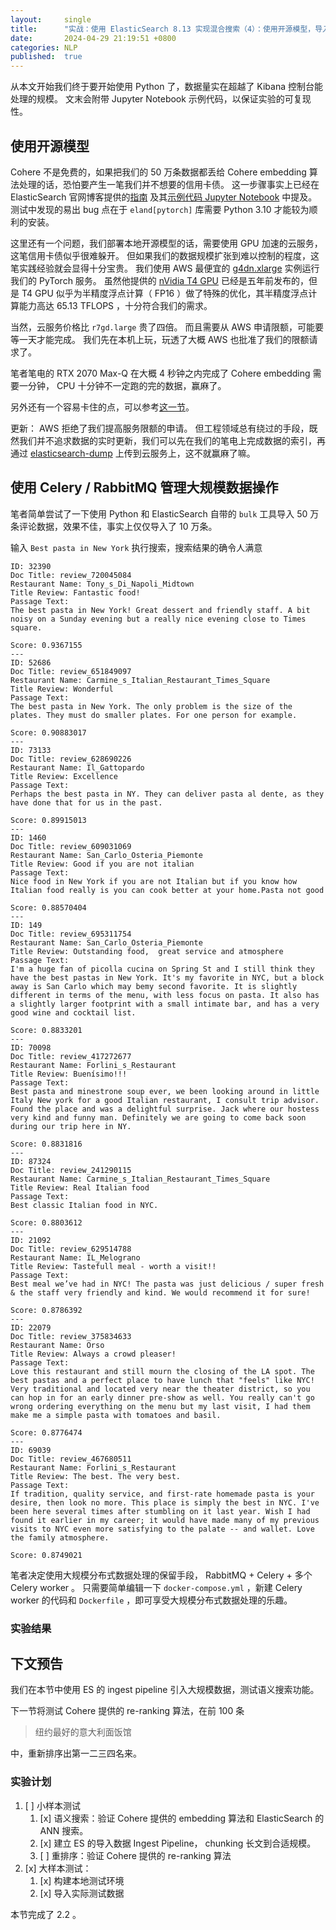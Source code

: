 ```yaml
---
layout:     single
title:      "实战：使用 ElasticSearch 8.13 实现混合搜索（4）：使用开源模型，导入真实世界数据"
date:       2024-04-29 21:19:51 +0800
categories: NLP
published:  true
---
```


从本文开始我们终于要开始使用 Python 了，数据量实在超越了 Kibana 控制台能处理的规模。
文末会附带 Jupyter Notebook 示例代码，以保证实验的可复现性。

## 使用开源模型

Cohere 不是免费的，如果把我们的 50 万条数据都丢给 Cohere embedding 算法处理的话，恐怕要产生一笔我们并不想要的信用卡债。
这一步骤事实上已经在 ElasticSearch 官网博客提供的[指南](https://www.elastic.co/search-labs/blog/chunking-via-ingest-pipelines) 及其[示例代码 Jupyter Notebook](https://github.com/elastic/elasticsearch-labs/blob/main/notebooks/document-chunking/with-index-pipelines.ipynb) 中提及。
测试中发现的易出 bug 点在于 `eland[pytorch]` 库需要 Python 3.10 才能较为顺利的安装。

这里还有一个问题，我们部署本地开源模型的话，需要使用 GPU 加速的云服务，这笔信用卡债似乎很难躲开。
但如果我们的数据规模扩张到难以控制的程度，这笔实践经验就会显得十分宝贵。
我们使用 AWS 最便宜的 [g4dn.xlarge](https://aws.amazon.com/ec2/instance-types/g4/) 实例运行我们的 PyTorch 服务。
虽然他提供的 [nVidia T4 GPU](https://www.techpowerup.com/gpu-specs/tesla-t4.c3316) 已经是五年前发布的，但是 T4 GPU 似乎为半精度浮点计算（ FP16 ）做了特殊的优化，其半精度浮点计算能力高达 65.13 TFLOPS ，十分符合我们的需求。

当然，云服务价格比 `r7gd.large` 贵了四倍。
而且需要从 AWS 申请限额，可能要等一天才能完成。
我们先在本机上玩，玩透了大概 AWS 也批准了我们的限额请求了。

笔者笔电的 RTX 2070 Max-Q 在大概 4 秒钟之内完成了 Cohere embedding 需要一分钟， CPU 十分钟不一定跑的完的数据，赢麻了。

另外还有一个容易卡住的点，可以参考[这一节](https://kitahara-saneyuki.github.io/terraform/guide-of-working-in-china-mainland/#conda)。

更新： AWS 拒绝了我们提高服务限额的申请。
但工程领域总有绕过的手段，既然我们并不追求数据的实时更新，我们可以先在我们的笔电上完成数据的索引，再通过 [elasticsearch-dump](https://github.com/elasticsearch-dump/elasticsearch-dump) 上传到云服务上，这不就赢麻了嘛。

## 使用 Celery / RabbitMQ 管理大规模数据操作

笔者简单尝试了一下使用 Python 和 ElasticSearch 自带的 `bulk` 工具导入 50 万条评论数据，效果不佳，事实上仅仅导入了 10 万条。

输入 `Best pasta in New York` 执行搜索，搜索结果的确令人满意

```
ID: 32390
Doc Title: review_720045084
Restaurant Name: Tony_s_Di_Napoli_Midtown
Title Review: Fantastic food!
Passage Text:
The best pasta in New York! Great dessert and friendly staff. A bit noisy on a Sunday evening but a really nice evening close to Times square.

Score: 0.9367155
---
ID: 52686
Doc Title: review_651849097
Restaurant Name: Carmine_s_Italian_Restaurant_Times_Square
Title Review: Wonderful
Passage Text:
The best pasta in New York. The only problem is the size of the plates. They must do smaller plates. For one person for example.

Score: 0.90883017
---
ID: 73133
Doc Title: review_628690226
Restaurant Name: Il_Gattopardo
Title Review: Excellence
Passage Text:
Perhaps the best pasta in NY. They can deliver pasta al dente, as they have done that for us in the past.

Score: 0.89915013
---
ID: 1460
Doc Title: review_609031069
Restaurant Name: San_Carlo_Osteria_Piemonte
Title Review: Good if you are not italian
Passage Text:
Nice food in New York if you are not Italian but if you know how Italian food really is you can cook better at your home.Pasta not good

Score: 0.88570404
---
ID: 149
Doc Title: review_695311754
Restaurant Name: San_Carlo_Osteria_Piemonte
Title Review: Outstanding food,  great service and atmosphere 
Passage Text:
I'm a huge fan of picolla cucina on Spring St and I still think they have the best pastas in New York. It's my favorite in NYC, but a block away is San Carlo which may bemy second favorite. It is slightly different in terms of the menu, with less focus on pasta. It also has a slightly larger footprint with a small intimate bar, and has a very good wine and cocktail list.

Score: 0.8833201
---
ID: 70098
Doc Title: review_417272677
Restaurant Name: Forlini_s_Restaurant
Title Review: Buenísimo!!!
Passage Text:
Best pasta and minestrone soup ever, we been looking around in little Italy New york for a good Italian restaurant, I consult trip advisor. Found the place and was a delightful surprise. Jack where our hostess very kind and funny man. Definitely we are going to come back soon during our trip here in NY.

Score: 0.8831816
---
ID: 87324
Doc Title: review_241290115
Restaurant Name: Carmine_s_Italian_Restaurant_Times_Square
Title Review: Real Italian food
Passage Text:
Best classic Italian food in NYC.

Score: 0.8803612
---
ID: 21092
Doc Title: review_629514788
Restaurant Name: IL_Melograno
Title Review: Tastefull meal - worth a visit!!
Passage Text:
Best meal we’ve had in NYC! The pasta was just delicious / super fresh & the staff very friendly and kind. We would recommend it for sure!

Score: 0.8786392
---
ID: 22079
Doc Title: review_375834633
Restaurant Name: Orso
Title Review: Always a crowd pleaser!
Passage Text:
Love this restaurant and still mourn the closing of the LA spot. The best pastas and a perfect place to have lunch that "feels" like NYC! Very traditional and located very near the theater district, so you can hop in for an early dinner pre-show as well. You really can't go wrong ordering everything on the menu but my last visit, I had them make me a simple pasta with tomatoes and basil.

Score: 0.8776474
---
ID: 69039
Doc Title: review_467680511
Restaurant Name: Forlini_s_Restaurant
Title Review: The best. The very best.
Passage Text:
If tradition, quality service, and first-rate homemade pasta is your desire, then look no more. This place is simply the best in NYC. I've been here several times after stumbling on it last year. Wish I had found it earlier in my career; it would have made many of my previous visits to NYC even more satisfying to the palate -- and wallet. Love the family atmosphere.

Score: 0.8749021
```

笔者决定使用大规模分布式数据处理的保留手段， RabbitMQ + Celery + 多个 Celery worker 。
只需要简单编辑一下 `docker-compose.yml` ，新建 Celery worker 的代码和 `Dockerfile` ，即可享受大规模分布式数据处理的乐趣。

### 实验结果



## 下文预告

我们在本节中使用 ES 的 ingest pipeline 引入大规模数据，测试语义搜索功能。

下一节将测试 Cohere 提供的 re-ranking 算法，在前 100 条

> 纽约最好的意大利面饭馆

中，重新排序出第一二三四名来。

### 实验计划

1.  [ ] 小样本测试
    1.  [x] 语义搜索：验证 Cohere 提供的 embedding 算法和 ElasticSearch 的 ANN 搜索。
    1.  [x] 建立 ES 的导入数据 Ingest Pipeline， chunking 长文到合适规模。
    1.  [ ] 重排序：验证 Cohere 提供的 re-ranking 算法
1.  [x] 大样本测试：
    1.  [x] 构建本地测试环境
    1.  [x] 导入实际测试数据

本节完成了 2.2 。
